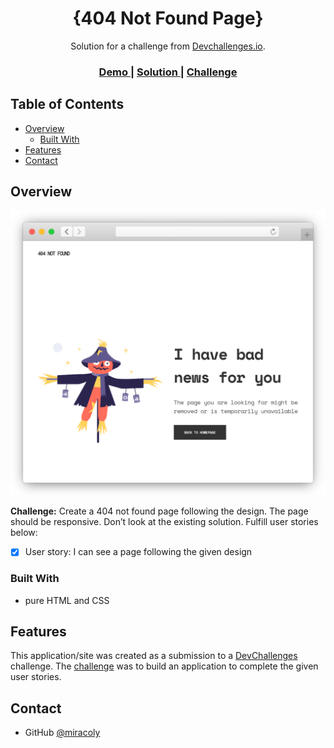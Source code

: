 <!-- Please update value in the {}  -->

<h1 align="center">{404 Not Found Page}</h1>

<div align="center">
   Solution for a challenge from  <a href="http://devchallenges.io" target="_blank">Devchallenges.io</a>.
</div>

<div align="center">
  <h3>
    <a href="https://miracoly.github.io/devchallenges.io/responsive-web-developer/404-not-found-master/index.html">
      Demo
    </a>
    <span> | </span>
    <a href="#">
      Solution
    </a>
    <span> | </span>
    <a href="https://devchallenges.io/challenges/wBunSb7FPrIepJZAg0sY">
      Challenge
    </a>
  </h3>
</div>

<!-- TABLE OF CONTENTS -->

## Table of Contents

- [Overview](#overview)
  - [Built With](#built-with)
- [Features](#features)
- [Contact](#contact)

<!-- OVERVIEW -->

## Overview

[![screenshot](./demo-preview-404-page.png)](https://miracoly.github.io/devchallenges.io/responsive-web-developer/404-not-found-master/index.html)

**Challenge:** Create a 404 not found page following the design. The page should be responsive. Don’t look at the existing solution. Fulfill user stories below:

- [x] User story: I can see a page following the given design

### Built With

<!-- This section should list any major frameworks that you built your project using. Here are a few examples.-->

- pure HTML and CSS

## Features

<!-- List the features of your application or follow the template. Don't share the figma file here :) -->

This application/site was created as a submission to a [DevChallenges](https://devchallenges.io/challenges) challenge. The [challenge](https://devchallenges.io/challenges/wBunSb7FPrIepJZAg0sY) was to build an application to complete the given user stories.

## Contact

- GitHub [@miracoly](https://{github.com/miracoly})
